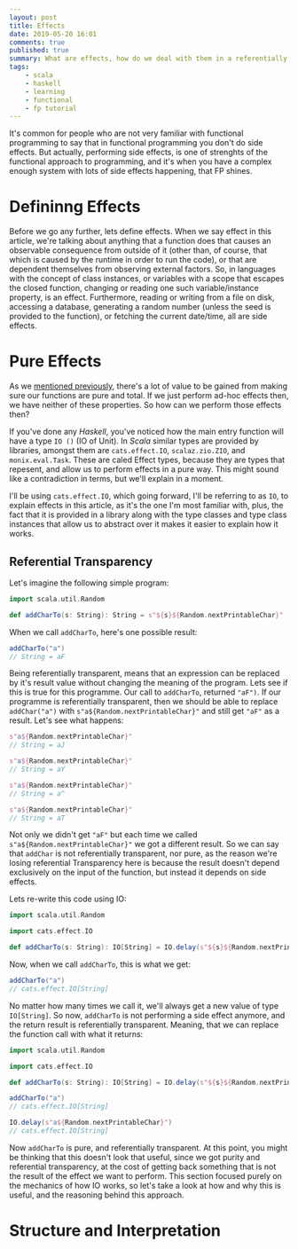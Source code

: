 ```yaml
---
layout: post
title: Effects
date: 2019-05-20 16:01
comments: true
published: true
summary: What are effects, how do we deal with them in a referentially transparent way? This article attempts to answer that question.
tags:
    - scala
    - haskell
    - learning
    - functional
    - fp tutorial
---
```


It's common for people who are not very familiar with functional programming
to say that in functional programming you don't do side effects. But actually,
performing side effects, is one of strenghts of the functional approach to
programming, and it's when you have a complex enough system with lots of side
effects happening, that FP shines.

# Defininng Effects

Before we go any further, lets define effects. When we say effect in this
article, we're talking about anything that a function does that causes an
observable consequence from outside of it (other than, of course, that which
is caused by the runtime in order to run the code), or that are dependent
themselves from observing external factors. So, in languages with the
concept of class instances, or variables with a scope that escapes the closed
function, changing or reading one such variable/instance property, is an
effect. Furthermore, reading or writing from a file on disk, accessing a
database, generating a random number (unless the seed is provided to the
function), or fetching the current date/time, all are side effects.

# Pure Effects

As we [mentioned previously](/articles/Function-Properties/), there's a lot of
value to be gained from making sure our functions are pure and total. If we
just perform ad-hoc effects then, we have neither of these properties. So how
can we perform those effects then?

If you've done any _Haskell_, you've noticed how the main entry function will
have a type `IO ()` (IO of Unit). In _Scala_ similar types are provided by
libraries, amongst them are `cats.effect.IO`, `scalaz.zio.ZIO`, and
`monix.eval.Task`. These are caled Effect types, because they are types that
repesent, and allow us to perform effects in a pure way. This might sound like
a contradiction in terms, but we'll explain in a moment.

I'll be using `cats.effect.IO`, which going forward, I'll be referring to as `IO`,
to explain effects in this article, as it's the one I'm most familiar with, plus,
the fact that it is provided in a library along with the type classes and type
class instances that allow us to abstract over it makes it easier to explain
how it works.


## Referential Transparency

Let's imagine the following simple program:

```scala
import scala.util.Random

def addCharTo(s: String): String = s"${s}${Random.nextPrintableChar}"
```

When we call `addCharTo`, here's one possible result:

```scala
addCharTo("a")
// String = aF
```

Being referentially transparent, means that an expression can be replaced by
it's result value without changing the meaning of the program.
Lets see if this is true for this programme. Our call to `addCharTo`, returned
`"aF")`. If our programme is referentially transparent, then we should be able
to replace `addChar("a")` with `s"a${Random.nextPrintableChar}"` and still get
`"aF"` as a result.
Let's see what happens:

```scala
s"a${Random.nextPrintableChar}"
// String = aJ

s"a${Random.nextPrintableChar}"
// String = aY

s"a${Random.nextPrintableChar}"
// String = a^

s"a${Random.nextPrintableChar}"
// String = aT
```

Not only we didn't get `"aF"` but each time we called `s"a${Random.nextPrintableChar}"`
we got a different result. So we can say that `addChar` is not referentially
transparent, nor pure, as the reason we're losing referential Transparency
here is because the result doesn't depend exclusively on the input of the
function, but instead it depends on side effects.

Lets re-write this code using IO:

```scala
import scala.util.Random

import cats.effect.IO

def addCharTo(s: String): IO[String] = IO.delay(s"${s}${Random.nextPrintableChar}")
```

Now, when we call `addCharTo`, this is what we get:

```scala
addCharTo("a")
// cats.effect.IO[String]
```

No matter how many times we call it, we'll always get a new value of type
`IO[String]`. So now, `addCharTo` is not performing a side effect anymore, and
the return result is referentially transparent. Meaning, that we can replace
the function call with what it returns:

```scala
import scala.util.Random

import cats.effect.IO

def addCharTo(s: String): IO[String] = IO.delay(s"${s}${Random.nextPrintableChar}")

addCharTo("a")
// cats.effect.IO[String]

IO.delay(s"a${Random.nextPrintableChar}")
// cats.effect.IO[String]

```

Now `addCharTo` is pure, and referentially transparent.
At this point, you might be thinking that this doesn't look that useful, since
we got purity and referential transparency, at the cost of getting back
something that is not the result of the effect we want to perform.
This section focused purely on the mechanics of how IO works, so let's take
a look at how and why this is useful, and the reasoning behind this approach.

# Structure and Interpretation


